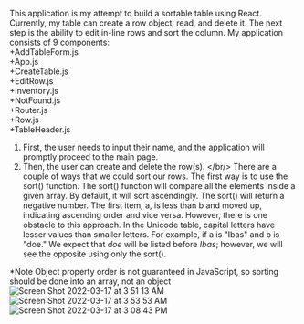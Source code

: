 This application is my attempt to build a sortable table using React. Currently, my table can create a row object, read, and delete it. The next step is the ability to edit in-line rows and sort the column. My application consists of 9 components: <br />
+AddTableForm.js <br />
+App.js <br />
+CreateTable.js <br />
+EditRow.js <br />
+Inventory.js <br />
+NotFound.js <br />
+Router.js <br />
+Row.js <br />
+TableHeader.js <br />
1) First, the user needs to input their name, and the application will promptly proceed to the main page.
2) Then, the user can create and delete the row(s). </br/>
There are a couple of ways that we could sort our rows. The first way is to use the sort() function. The sort() function will compare all the elements inside a given array. By default, it will sort ascendingly. The sort() will return a negative number. The first item, a, is less than b and moved up, indicating ascending order and vice versa. However, there is one obstacle to this approach. In the Unicode table, capital letters have lesser values than smaller letters. For example, if a is "Ibas" and b is "doe." We expect that _doe_ will be listed before _Ibas_; however, we will see the opposite using only the sort(). 

*Note 
Object property order is not guaranteed in JavaScript, so sorting should be done into an array, not an object
![Screen Shot 2022-03-17 at 3 51 13 AM](https://user-images.githubusercontent.com/61608148/158762311-fe070178-6e40-4a0b-8735-55282e249b1d.png)
![Screen Shot 2022-03-17 at 3 53 53 AM](https://user-images.githubusercontent.com/61608148/158762409-a6c86777-a3a1-418d-9d3d-2c0e60c8e209.png)
![Screen Shot 2022-03-17 at 3 08 43 PM](https://user-images.githubusercontent.com/61608148/158877816-47576492-6485-48d8-a005-2adf36774359.png)
